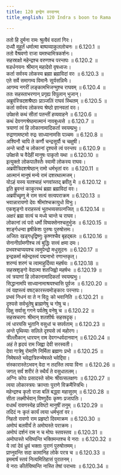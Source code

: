```yaml
---
title: 120 इन्द्रेण वरदानम्
title_english: 120 Indra s boon to Rama

---
```

<div class="audioEmbed"  caption="श्रीराम-हरिसीताराममूर्ति-घनपाठिभ्यां वचनम्" src="https://archive.org/download/Ramayana-recitation-Sriram-harisItArAmamUrti-Ghanapaati-v2/Kanda_6/Kanda_6_YK-120-Indra_s_boon_to_Rama_0.mp3"></div>

  
ततो हि दुर्मना रामः श्रुत्वैवं वदतां गिरः।  
दध्यौ मुहूर्तं धर्मात्मा बाष्पव्याकुललोचनः ॥ 6.120.1 ॥   
ततो वैश्रवणो राजा यमश्चामित्रकर्शनः।  
सहस्राक्षो महेन्द्रश्च वरुणश्च परन्तपः ॥ 6.120.2 ॥   
षडर्धनयनः श्रीमान् महादेवो वृषध्वजः।  
कर्ता सर्वस्य लोकस्य ब्रह्मा ब्रह्मविदां वरः ॥ 6.120.3 ॥   
एते सर्वे समागम्य विमानैः सूर्यसन्निभैः।  
आगम्य नगरीं लङ्कामभिजग्मुश्च राघवम् ॥ 6.120.4 ॥   
ततः सहस्ताभरणान् प्रगृह्य विपुलान् भुजान्।  
अब्रुवंस्त्रिदशश्रैष्ठाः प्राञ्जलिं राघवं स्थितम् ॥ 6.120.5 ॥   
कर्ता सर्वस्य लोकस्य श्रेष्ठो ज्ञानवतां वरः।  
उपेक्षसे कथं सीतां पतन्तीं हव्यवाहने ॥ 6.120.6 ॥   
कथं देवगणश्रेष्ठमात्मानं नावबुध्यसे ॥ 6.120.7 ॥   
त्रयाणां त्वं हि लोकानामादिकर्ता स्वयम्प्रभुः।  
रुद्राणामष्टमो रुद्रः साध्यानामसि पञ्चमः ॥ 6.120.8 ॥   
अश्विनौ चापि ते कर्णौ चन्द्रसूर्यौ च चक्षुषी।  
अन्ते चादौ च लोकानां दृश्यसे त्वं परन्तप ॥ 6.120.9 ॥   
उपेक्षसे च वैदेहीं मानुषः पाकृतो यथा ॥ 6.120.10 ॥   
इत्युक्तो लोकपालैस्तैः स्वामी लोकस्य राघवः।  
अब्रवीत्रिदशश्रेष्ठान् रामो धर्मभृतां वरः ॥ 6.120.11 ॥   
आत्मानं मानुषं मन्ये रामं दशरथात्मजम्।  
योऽहं यस्य यतश्चाहं भगवांस्तद् ब्रवीतु मे ॥ 6.120.12 ॥   
इति ब्रुवन्तं काकुत्स्थं ब्रह्मा ब्रह्मविदां वरः।  
अब्रवीच्छृणु मे राम सत्यं सत्यपराक्रम ॥ 6.120.13 ॥   
भवान्नारायणो देवः श्रीमांश्चक्रायुधो विभुः।  
एकशृङ्गो वराहस्त्वं भूतभव्यसपत्नजित् ॥ 6.120.14 ॥   
अक्षरं ब्रह्म सत्यं च मध्ये चान्ते च राघव।  
लोकानां त्वं परो धर्मो विष्वक्सेनश्चतुर्भुजः ॥ 6.120.15 ॥   
शार्ङ्गधन्वा हृषीकेशः पुरुषः पुरुषोत्तमः।  
अजितः खड्गधृद्विष्णुः कृष्णश्चैव बृहद्बलः ॥ 6.120.16 ॥   
सेनानीर्ग्रामणीश्च त्वं बुद्धिः सत्त्वं क्षमा दमः।  
प्रभवश्चाप्ययश्च त्वमुपेन्द्रो मधुसूदनः ॥ 6.120.17 ॥   
इन्द्रकर्मा महेन्द्रस्त्वं पद्मनाभो रणान्तकृत्।  
शरण्यं शरणं च त्वामाहुर्दिव्या महर्षयः ॥ 6.120.18 ॥   
सहस्रशृङ्गो वेदात्मा शतजिह्वो महर्षभः ॥ 6.120.19 ॥   
त्वं त्रयाणां हि लोकानामादिकर्ता स्वयम्प्रभुः।  
सिद्धानामपि साध्यानामाश्रयश्चासि पूर्वजः ॥ 6.120.20 ॥   
त्वं यज्ञस्त्वं वषट्कारस्त्वमोङ्कारः परन्तपः।  
प्रभवं निधनं वा ते न विदुः को भवानिति ॥ 6.120.21 ॥   
दृश्यसे सर्वभूतेषु ब्राह्मणेषु च गोषु च।  
दिक्षु सर्वासु गगने पर्वतेषु वनेषु च ॥ 6.120.22 ॥   
सहस्रचरणः श्रीमान् शतशीर्षः सहस्रदृक्।  
त्वं धारयसि भूतानि वसुधां च सपर्वताम् ॥ 6.120.23 ॥   
अन्ते पृथिव्याः सलिले दृश्यसे त्वं महोरगः।  
त्रील्लोँकान् धारयन् राम देवगन्धर्वदानवान् ॥ 6.120.24 ॥   
अहं ते हृदयं राम जिह्वा देवी सरस्वती।  
देवा गात्रेषु रोमाणि निर्मिता ब्रह्मणः प्रभो ॥ 6.120.25 ॥   
निमेषस्ते भवेद्रात्रिरुन्मेषस्ते भवेद्दिवा।  
संस्कारास्तेऽभवन् वेदा न तदस्ति त्वया विना ॥ 6.120.26 ॥   
जगत् सर्वं शरीरं ते स्थैर्यं ते वसुधातलम्।  
अग्निः कोपः प्रसादस्ते सोमः श्रीवत्सलक्षणः ॥ 6.120.27 ॥   
त्वया लोकास्त्रयः क्रान्ताः पुराणे विक्रमैस्त्रिभिः।  
महेन्द्रश्च कृतो राजा बलिं बद्ध्वा महासुरम् ॥ 6.120.28 ॥   
सीता लक्ष्मीर्भवान् विष्णुर्देवः कृष्णः प्रजापतिः।  
वधार्थं रावणस्येह प्रविष्टो मानुषीं तनुम् ॥ 6.120.29 ॥   
तदिदं नः कृतं कार्यं त्वया धर्मभृतां वर।  
निहतो रावणो राम प्रहृष्टो दिवमाक्रम ॥ 6.120.30 ॥   
अमोघं बलवीर्यं ते अमोघस्ते पराक्रमः।  
अमोघं दर्शनं राम न च मोघः स्तवस्तव ॥ 6.120.31 ॥   
अमोघास्ते भविष्यन्ति भक्तिमन्तश्च ये नराः ॥ 6.120.32 ॥   
ये त्वां देवं ध्रुवं भक्ताः पुराणं पुरुषोत्तमम्।  
प्राप्नुवन्ति सदा कामानिह लोके परत्र च ॥ 6.120.33 ॥   
इममार्षं स्तवं नित्यमितिहासं पुरातनम्।  
ये नराः कीर्तयिष्यन्ति नास्ति तेषां पराभवः ॥ 6.120.34 ॥   